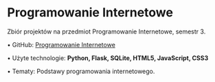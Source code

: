 <h1> Programowanie Internetowe</h1>

Zbiór projektów na przedmiot Programowanie Internetowe, semestr 3.

• GitHub: <a href="http://github.com/trzye/Programowanie-Internetowe-2014-2015">Programowanie Internetowe</a>

• Użyte technologie: <b>Python, Flask, SQLite, HTML5, JavaScript, CSS3</b>

• Tematy: Podstawy programowania internetowego.

